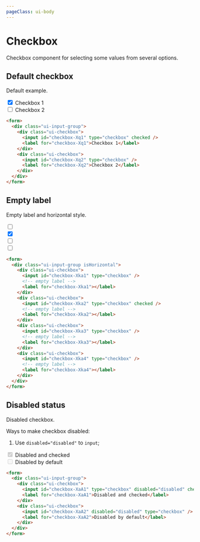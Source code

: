 ```yaml
---
pageClass: ui-body
---
```


# Checkbox

Checkbox component for selecting some values from several options.

## Default checkbox

Default example.

<section class="ui-section">
  <form>
    <div class="ui-input-group">
      <div class="ui-checkbox">
        <input id="checkbox-Xq1" type="checkbox" checked />
        <label for="checkbox-Xq1">Checkbox 1</label>
      </div>
      <div class="ui-checkbox">
        <input id="checkbox-Xq2" type="checkbox" />
        <label for="checkbox-Xq2">Checkbox 2</label>
      </div>
    </div>
  </form>
</section>

```html
<form>
  <div class="ui-input-group">
    <div class="ui-checkbox">
      <input id="checkbox-Xq1" type="checkbox" checked />
      <label for="checkbox-Xq1">Checkbox 1</label>
    </div>
    <div class="ui-checkbox">
      <input id="checkbox-Xq2" type="checkbox" />
      <label for="checkbox-Xq2">Checkbox 2</label>
    </div>
  </div>
</form>
```

## Empty label

Empty label and horizontal style.

<section class="ui-section">
  <form>
    <div class="ui-input-group isHorizontal">
      <div class="ui-checkbox">
        <input id="checkbox-Xka1" type="checkbox" />
        <!-- empty label -->
        <label for="checkbox-Xka1"></label>
      </div>
      <div class="ui-checkbox">
        <input id="checkbox-Xka2" type="checkbox" checked />
        <!-- empty label -->
        <label for="checkbox-Xka2"></label>
      </div>
      <div class="ui-checkbox">
        <input id="checkbox-Xka3" type="checkbox" />
        <!-- empty label -->
        <label for="checkbox-Xka3"></label>
      </div>
      <div class="ui-checkbox">
        <input id="checkbox-Xka4" type="checkbox" />
        <!-- empty label -->
        <label for="checkbox-Xka4"></label>
      </div>
    </div>
  </form>
</section>

```html
<form>
  <div class="ui-input-group isHorizontal">
    <div class="ui-checkbox">
      <input id="checkbox-Xka1" type="checkbox" />
      <!-- empty label -->
      <label for="checkbox-Xka1"></label>
    </div>
    <div class="ui-checkbox">
      <input id="checkbox-Xka2" type="checkbox" checked />
      <!-- empty label -->
      <label for="checkbox-Xka2"></label>
    </div>
    <div class="ui-checkbox">
      <input id="checkbox-Xka3" type="checkbox" />
      <!-- empty label -->
      <label for="checkbox-Xka3"></label>
    </div>
    <div class="ui-checkbox">
      <input id="checkbox-Xka4" type="checkbox" />
      <!-- empty label -->
      <label for="checkbox-Xka4"></label>
    </div>
  </div>
</form>
```

## Disabled status

Disabled checkbox.

Ways to make checkbox disabled:

1. Use `disabled="disabled"` to `input`;
<!-- 2. Or add class `isDisabled` to parent. -->

<section class="ui-section">
  <form>
    <div class="ui-input-group">
        <div class="ui-checkbox">
        <input id="checkbox-XaA1" type="checkbox" disabled="disabled" checked />
        <label for="checkbox-XaA1">Disabled and checked</label>
      </div>
      <div class="ui-checkbox">
        <input id="checkbox-XaA2" disabled="disabled" type="checkbox" />
        <label for="checkbox-XaA2">Disabled by default</label>
      </div>
      <!-- <div class="ui-checkbox isDisabled">
        <input id="checkbox-XaA3" type="checkbox" />
        <label for="checkbox-XaA3">Disabled by parent class isDisabled</label>
      </div> -->
    </div>
  </form>
</section>

```html
<form>
  <div class="ui-input-group">
    <div class="ui-checkbox">
      <input id="checkbox-XaA1" type="checkbox" disabled="disabled" checked />
      <label for="checkbox-XaA1">Disabled and checked</label>
    </div>
    <div class="ui-checkbox">
      <input id="checkbox-XaA2" disabled="disabled" type="checkbox" />
      <label for="checkbox-XaA2">Disabled by default</label>
    </div>
  </div>
</form>
```
